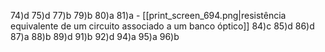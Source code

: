 74)d
75)d
77)b
79)b
80)a
81)a - [[print_screen_694.png|resistência equivalente de um circuito associado a um banco óptico]]
84)c
85)d
86)d
87)a 
88)b
89)d 
91)b
92)d
94)a
95)a
96)b





